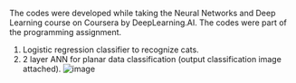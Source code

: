 The codes were developed while taking the Neural Networks and Deep Learning course on Coursera by DeepLearning.AI. The codes were part of the programming assignment.

1. Logistic regression classifier to recognize cats.
2. 2 layer ANN for planar data classification (output classification image attached).
![image](https://github.com/user-attachments/assets/d89713bd-3afc-4644-861d-4a4d2a8f1f6c)
